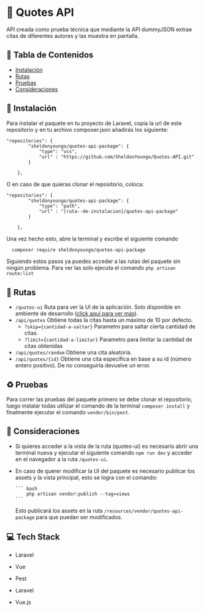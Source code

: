 
# 📖 Quotes API

API creada como prueba técnica que mediante la API dummyJSON extrae citas de diferentes autores y las muestra en pantalla.

## 📄 Tabla de Contenidos
- [Instalación](#instalación)
- [Rutas](#rutas)
- [Pruebas](#pruebas)
- [Consideraciones](#consideraciones)


## 💨 Instalación

Para instalar el paquete en tu proyecto de Laravel, copia la url de este repositorio y en tu archivo composer.json añadirás los siguiente:

```
"repositories": {
        "sheldonyoungo/quotes-api-package": {
            "type": "vcs",
            "url" : "https://github.com/SheldonYoungo/Quotes-API.git"
        }
        
    },
```

O en caso de que quieras clonar el repositorio, coloca:
```
"repositories": {
        "sheldonyoungo/quotes-api-package": {
            "type": "path",
            "url" : "[ruta--de-instalacion]/quotes-api-package"
        }
        
    },
```

Una vez hecho esto, abre la terminal y escribe el siguiente comando

```bash
  composer require sheldonyoungo/quotes-api-package
```

Siguiendo estos pasos ya puedes acceder a las rutas del paquete sin ningún problema. Para ver las solo ejecuta el comando `php artisan route:list`

## 🛫 Rutas

- `/quotes-ui` Ruta para ver la UI de la aplicación. Solo disponible en ambiente de desarrollo ([click aquí para ver más](#consideraciones)).
- `/api/quotes` Obtiene todas la citas hasta un máximo de 10 por defecto.
    - `?skip={cantidad-a-saltar}` Parametro para saltar cierta cantidad de citas.
    - `?limit={cantidad-a-limitar}` Parametro para limitar la cantidad de citas obtenidas
- `/api/quotes/random` Obtiene una cita aleatoria.
- `/api/quotes/{id}` Obtiene una cita específica en base a su id (número entero positivo). De no conseguirla devuelve un error.


## ♻️ Pruebas

Para correr las pruebas del paquete primero se debe clonar el repositorio, luego instalar todas utilizar el comando de la terminal `composer install` y finalmente ejecutar el comando `vendor/bin/pest`.

## 📒 Consideraciones


- Si quieres acceder a la vista de la ruta (quotes-ui) es necesario abrir una terminal nueva y ejecutar el siguiente comando `npm run dev` y acceder en el navegador a la ruta `/quotes-ui`.

- En caso de querer modificar la UI del paquete es necesario publicar los assets y la vista principal, esto se logra con el comando:

      ``` bash
          php artisan vendor:publish --tag=views
      ```
  Esto publicará los assets en la ruta `/resources/vendor/quotes-api-package` para que puedan ser modificados.

## 💻 Tech Stack

- Laravel
- Vue
- Pest

- Laravel
- Vue.js


